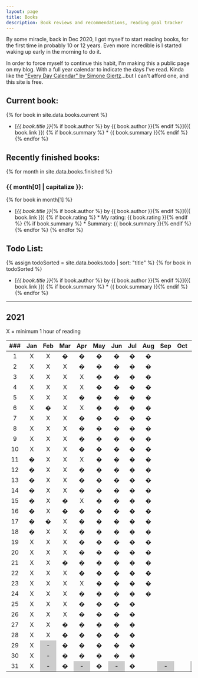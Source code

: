 ```yaml
---
layout: page
title: Books
description: Book reviews and recommendations, reading goal tracker
---
```


<style>
    li {
        margin-bottom: 5px;
    }

    /* non-existent days - MonthNum+1 */
    /* feb */
    table tbody tr:nth-child(29) td:nth-child(3), /* jekyll code to make conditional if leap year? lol */
    table tbody tr:nth-child(30) td:nth-child(3),
    table tbody tr:nth-child(31) td:nth-child(3),
    /* apr */
    table tbody tr:nth-child(31) td:nth-child(5),
    /* jun */
    table tbody tr:nth-child(31) td:nth-child(7),
    /* aug */
    table tbody tr:nth-child(31) td:nth-child(10),
    /* nov */
    table tbody tr:nth-child(31) td:nth-child(12) {
        background-color: #cccccc;
    }
</style>

By some miracle, back in Dec 2020, I got myself to start reading books, for the first time in probably 10 or 12 years. Even more incredible is I started waking up early in the morning to do it.

In order to force myself to continue this habit, I'm making this a public page on my blog. With a full year calendar to indicate the days I've read. Kinda like the ["Every Day Calendar" by Simone Giertz](https://www.simonegiertz.com/every-day-calendar)...but I can't afford one, and this site is free.

## Current book:

{% for book in site.data.books.current %}
* [*{{ book.title }}*{% if book.author %} by {{ book.author }}{% endif %}]({{ book.link }})
{% if book.summary %}  * {{ book.summary }}{% endif %}
{% endfor %}

## Recently finished books:

{% for month in site.data.books.finished %}
### {{ month[0] | capitalize }}:
{% for book in month[1] %}
* [*{{ book.title }}*{% if book.author %} by {{ book.author }}{% endif %}]({{ book.link }})
{% if book.rating %}  * My rating: {{ book.rating }}{% endif %}
{% if book.summary %}  * Summary: {{ book.summary }}{% endif %}
{% endfor %}
{% endfor %}

## Todo List:

{% assign todoSorted = site.data.books.todo | sort: "title" %}
{% for book in todoSorted %}
* [*{{ book.title }}*{% if book.author %} by {{ book.author }}{% endif %}]({{ book.link }})
{% if book.summary %}  * {{ book.summary }}{% endif %}
{% endfor %}

---

## 2021

X = minimum 1 hour of reading

| ###  | Jan  | Feb  | Mar  | Apr  | May  | Jun  | Jul  | Aug  | Sep  | Oct  | Nov  | Dec  |
| :--: | :--: | :--: | :--: | :--: | :--: | :--: | :--: | :--: | :--: | :--: | :--: | :--: |
|  1   |  X   |  X   | &#0; | &#0; | &#0; | &#0; | &#0; | &#0; |      |      |      |      |
|  2   |  X   |  X   |  X   | &#0; | &#0; | &#0; | &#0; | &#0; |      |      |      |      |
|  3   |  X   |  X   |  X   |  X   | &#0; | &#0; | &#0; | &#0; |      |      |      |      |
|  4   |  X   |  X   |  X   |  X   | &#0; | &#0; | &#0; | &#0; |      |      |      |      |
|  5   |  X   |  X   |  X   | &#0; | &#0; | &#0; | &#0; | &#0; |      |      |      |      |
|  6   |  X   | &#0; |  X   |  X   | &#0; | &#0; | &#0; | &#0; |      |      |      |      |
|  7   |  X   |  X   |  X   | &#0; | &#0; | &#0; | &#0; | &#0; |      |      |      |      |
|  8   |  X   |  X   |  X   | &#0; | &#0; | &#0; | &#0; | &#0; |      |      |      |      |
|  9   |  X   |  X   |  X   | &#0; | &#0; | &#0; | &#0; | &#0; |      |      |      |      |
|  10  |  X   |  X   |  X   | &#0; | &#0; | &#0; | &#0; | &#0; |      |      |      |      |
|  11  | &#0; |  X   |  X   |  X   | &#0; | &#0; | &#0; | &#0; |      |      |      |      |
|  12  | &#0; |  X   |  X   | &#0; | &#0; | &#0; | &#0; | &#0; |      |      |      |      |
|  13  | &#0; |  X   |  X   | &#0; | &#0; | &#0; | &#0; | &#0; |      |      |      |      |
|  14  | &#0; |  X   |  X   | &#0; | &#0; | &#0; | &#0; | &#0; |      |      |      |      |
|  15  | &#0; |  X   | &#0; |  X   | &#0; | &#0; | &#0; | &#0; |      |      |      |      |
|  16  | &#0; |  X   | &#0; | &#0; | &#0; | &#0; | &#0; | &#0; |      |      |      |      |
|  17  | &#0; | &#0; |  X   | &#0; | &#0; | &#0; | &#0; | &#0; |      |      |      |      |
|  18  | &#0; |  X   |  X   | &#0; | &#0; | &#0; | &#0; | &#0; |      |      |      |      |
|  19  |  X   |  X   |  X   | &#0; | &#0; | &#0; | &#0; | &#0; |      |      |      |      |
|  20  |  X   |  X   |  X   | &#0; | &#0; | &#0; | &#0; | &#0; |      |      |      |      |
|  21  |  X   |  X   | &#0; | &#0; | &#0; | &#0; | &#0; | &#0; |      |      |      |      |
|  22  |  X   |  X   |  X   | &#0; | &#0; | &#0; | &#0; | &#0; |      |      |      |      |
|  23  |  X   |  X   |  X   |  X   | &#0; | &#0; | &#0; | &#0; |      |      |      |      |
|  24  |  X   |  X   |  X   | &#0; | &#0; | &#0; | &#0; | &#0; |      |      |      |      |
|  25  |  X   |  X   |  X   | &#0; | &#0; | &#0; | &#0; |      |      |      |      |      |
|  26  |  X   |  X   |  X   | &#0; | &#0; | &#0; | &#0; |      |      |      |      |      |
|  27  |  X   |  X   | &#0; | &#0; | &#0; | &#0; | &#0; |      |      |      |      |      |
|  28  |  X   |  X   | &#0; | &#0; | &#0; | &#0; | &#0; |      |      |      |      |      |
|  29  |  X   |  -   | &#0; | &#0; | &#0; | &#0; | &#0; |      |      |      |      |      |
|  30  |  X   |  -   | &#0; | &#0; | &#0; | &#0; | &#0; |      |      |      |      |      |
|  31  |  X   |  -   | &#0; |  -   | &#0; |  -   | &#0; |      |  -   |      |  -   |      |
